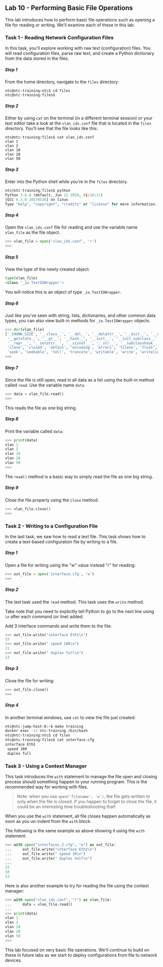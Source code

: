 ## Lab 10 - Performing Basic File Operations

This lab introduces how to perform basic file operations such as opening a file for reading or writing.  We'll examine each of these in this lab.

### Task 1 - Reading Network Configuration Files

In this task, you'll explore working with raw text (configuration) files.  You will read configuration files, parse raw text, and create a Python dictionary from the data stored in the files.

##### Step 1

From the home directory, navigate to the `files` directory:

```
ntc@ntc-training:ntc$ cd files
ntc@ntc-training:files$ 
```

##### Step 2

Either by using `cat` on the terminal (in a different terminal session) or your text editor take a look at the `vlan_ids.conf` file that is located in the `files` directory.  You'll see that the file looks like this:

```
ntc@ntc-training:files$ cat vlan_ids.conf
vlan 1
vlan 2
vlan 10
vlan 20
vlan 50
```

##### Step 3

Enter into the Python shell while you're in the `files` directory.

```python
ntc@ntc-training:files$ python
Python 3.6.8 (default, Jun 11 2019, 01:16:11) 
[GCC 6.3.0 20170516] on linux
Type "help", "copyright", "credits" or "license" for more information.
```

##### Step 4

Open the `vlan_ids.conf` file for reading and use the variable name `vlan_file` as the file object.

```python
>>> vlan_file = open('vlan_ids.conf', 'r')
>>>
```

##### Step 5

View the type of the newly created object.

```python
type(vlan_file)
<class '_io.TextIOWrapper'>
```

You will notice this is an object of type `_io.TextIOWrapper`.

##### Step 6

Just like you've seen with string, lists, dictionaries, and other common data types, you can also view built-in methods for `_io.TextIOWrapper` objects.

```python
>>> dir(vlan_file)
['_CHUNK_SIZE', '__class__', '__del__', '__delattr__', '__dict__', '__dir__', '__doc__', '__enter__', '__eq__', '__exit__', '__format__', '__ge__', '__getattribute__',
 '__getstate__', '__gt__', '__hash__', '__init__', '__init_subclass__', '__iter__', '__le__', '__lt__', '__ne__', '__new__', '__next__', '__reduce__', '__reduce_ex__',
 '__repr__', '__setattr__', '__sizeof__', '__str__', '__subclasshook__', '_checkClosed', '_checkReadable', '_checkSeekable', '_checkWritable', '_finalizing', 'buffer',
 'close', 'closed', 'detach', 'encoding', 'errors', 'fileno', 'flush', 'isatty', 'line_buffering', 'mode', 'name', 'newlines', 'read', 'readable', 'readline', 'readlines',
 'seek', 'seekable', 'tell', 'truncate', 'writable', 'write', 'writelines']
>>>
```

##### Step 7

Since the file is still open, read in all data as a list using the built-in method called `read`.  Use the variable name `data`.

```python
>>> data = vlan_file.read()
>>>
```

This reads the file as one big string.

##### Step 8

Print the variable called `data`:

```python
>>> print(data)
vlan 1
vlan 2
vlan 10
vlan 20
vlan 50
>>>

```

The `read()` method is a basic way to simply read the file as one big string.

##### Step 9

Close the file properly using the `close` method.

```python
>>> vlan_file.close()
>>>
```


### Task 2 - Writing to a Configuration File

In the last task, we saw how to read a text file.  This task shows how to create a text-based configuration file by writing to a file.

##### Step 1

Open a file for writing using the "w" value instead "r" for reading:

```python
>>> out_file = open('interface.cfg', 'w')
>>>
```

##### Step 2

The last task used the `read` method.  This task uses the `write` method.

Take note that you need to explicitly tell Python to go to the next line using `\n` after each command (or line) added.

Add 3 interface commands and write them to the file:

```python
>>> out_file.write("interface Eth1\n")
15
>>> out_file.write(" speed 100\n")
11
>>> out_file.write(" duplex full\n")
13
```

##### Step 3

Close the file for writing:

```python
>>> out_file.close()
>>>
```

##### Step 4

In another terminal windows, use `cat` to view the file just created:

```bash
ntc@ntc-jump-host-0:~$ make training
docker exec -it ntc-training /bin/bash
ntc@ntc-training:ntc$ cd files
ntc@ntc-training:files$ cat interface.cfg
interface Eth1
 speed 100
 duplex full
```

### Task 3 - Using a Context Manager

This task introduces the `with` statement to manage the file open and closing process should something happen to your running program.  This is the recommended way for working with files.

> Note: when you use `open('filename', 'w')`, the file gets written to only when the file is closed.  If you happen to forget to close the file, it could be an interesting time troubleshooting that!

When you use the `with` statement, all file closes happen automatically as soon as you un-indent from the `with` block.

The following is the same example as above showing it using the `with` statement:

``` python
>>> with open("interfaces_2.cfg", "w") as out_file:
...     out_file.write("interface Eth2\n")
...     out_file.write(" speed 10\n")   
...     out_file.write(" duplex half\n")
... 
15
10
13

```

Here is also another example to try for reading the file using the context manager:

```python
>>> with open("vlan_ids.conf", "r") as vlan_file:
...     data = vlan_file.read()
...
>>> print(data)
vlan 1
vlan 2
vlan 10
vlan 20
vlan 50
>>>
```


This lab focused on very basic file operations. We'll continue to build on these in future labs as we start to deploy configurations from file to network devices.
